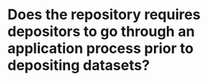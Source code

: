 # Does the repository requires depositors to go through an application process prior to depositing datasets?
